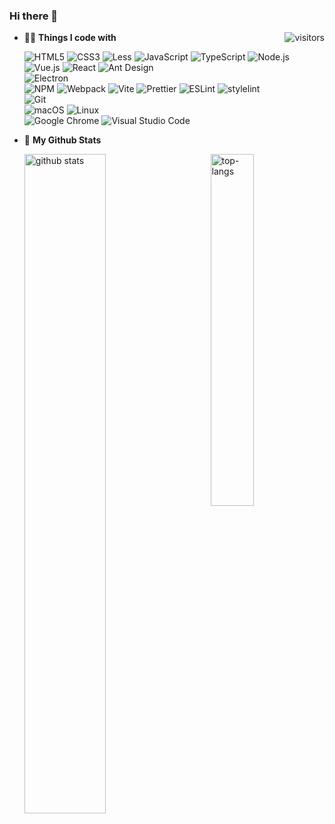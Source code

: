### Hi there 👋

<p><img align="right" src="https://visitor-badge.glitch.me/badge?page_id=percy507.percy507" alt="visitors" /></p>

- 👨‍💻 **Things I code with**

  <div><img alt="HTML5" src="https://img.shields.io/badge/-HTML5-CD5434?style=flat-square&logo=html5&logoColor=white" /><span>&nbsp;</span><img alt="CSS3" src="https://img.shields.io/badge/-CSS3-316DAB?style=flat-square&logo=css3&logoColor=white" /><span>&nbsp;</span><img alt="Less" src="https://img.shields.io/badge/-Less-22365A?style=flat-square&logo=less&logoColor=white" /><span>&nbsp;</span><img alt="JavaScript" src="https://img.shields.io/badge/-JavaScript-ECD84D?style=flat-square&logo=javascript&logoColor=white" /><span>&nbsp;</span><img alt="TypeScript" src="https://img.shields.io/badge/-TypeScript-4074BA?style=flat-square&logo=typescript&logoColor=white" /><span>&nbsp;</span><img alt="Node.js" src="https://img.shields.io/badge/-Node.js-7BA468?style=flat-square&logo=nodedotjs&logoColor=white" /></div><div><img alt="Vue.js" src="https://img.shields.io/badge/-Vue.js-61AF83?style=flat-square&logo=vuedotjs&logoColor=white" /><span>&nbsp;</span><img alt="React" src="https://img.shields.io/badge/-React-80D8F7?style=flat-square&logo=react&logoColor=white" /><span>&nbsp;</span><img alt="Ant Design" src="https://img.shields.io/badge/-Ant Design-2B72F5?style=flat-square&logo=antdesign&logoColor=white" /></div><div><img alt="Electron" src="https://img.shields.io/badge/-Electron-2C2E3A?style=flat-square&logo=electron&logoColor=white" /></div><div><img alt="NPM" src="https://img.shields.io/badge/-NPM-BB423C?style=flat-square&logo=npm&logoColor=white" /><span>&nbsp;</span><img alt="Webpack" src="https://img.shields.io/badge/-Webpack-98CDEE?style=flat-square&logo=webpack&logoColor=white" /><span>&nbsp;</span><img alt="Vite" src="https://img.shields.io/badge/-Vite-A656F5?style=flat-square&logo=vite&logoColor=white" /><span>&nbsp;</span><img alt="Prettier" src="https://img.shields.io/badge/-Prettier-F0BD5C?style=flat-square&logo=prettier&logoColor=white" /><span>&nbsp;</span><img alt="ESLint" src="https://img.shields.io/badge/-ESLint-4337B6?style=flat-square&logo=eslint&logoColor=white" /><span>&nbsp;</span><img alt="stylelint" src="https://img.shields.io/badge/-stylelint-3d3d3d?style=flat-square&logo=stylelint&logoColor=white" /></div><div><img alt="Git" src="https://img.shields.io/badge/-Git-D8593E?style=flat-square&logo=git&logoColor=white" /></div><div><img alt="macOS" src="https://img.shields.io/badge/-macOS-c0c0c0?style=flat-square&logo=apple&logoColor=white" /><span>&nbsp;</span><img alt="Linux" src="https://img.shields.io/badge/-Linux-E9BA41?style=flat-square&logo=linux&logoColor=white" /></div><div><img alt="Google Chrome" src="https://img.shields.io/badge/-Google Chrome-4A80EF?style=flat-square&logo=googlechrome&logoColor=white" /><span>&nbsp;</span><img alt="Visual Studio Code" src="https://img.shields.io/badge/-Visual Studio Code-2F76C0?style=flat-square&logo=visualstudiocode&logoColor=white" /></div>

- 🚀 **My Github Stats**

  <p>
    <img width="52%" align="left" alt="github stats" src="https://github-readme-stats.vercel.app/api?username=percy507&show_icons=true&hide=issues&include_all_commits=true&count_private=true" />
    <img width="38%" align="right" alt="top-langs" src="https://github-readme-stats.vercel.app/api/top-langs/?username=percy507&layout=compact" />
  </p>
